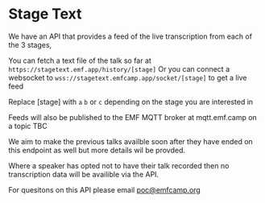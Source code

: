 # Stage Text
We have an API that provides a feed of the live transcription from each of the 3 stages, 

You can fetch a text file of the talk so far at `https://stagetext.emf.app/history/[stage]`
Or you can connect a websocket to `wss://stagetext.emfcamp.app/socket/[stage]` to get a live feed

Replace [stage] with `a` `b` or `c` depending on the stage you are interested in

Feeds will also be published to the EMF MQTT broker at mqtt.emf.camp on a topic TBC

We aim to make the previous talks availble soon after they have ended on this endpoint as well but more details wil be provded.

Where a speaker has opted not to have their talk recorded then no transcription data will be availible via the API.

For quesitons on this API please email poc@emfcamp.org
